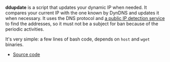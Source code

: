 **ddupdate** is a script that updates your dynamic IP when needed.  It compares your current IP with the one known by DynDNS and updates it when necessary.  It uses the DNS protocol and [a public IP detection service](http://checkip.dyndns.org:8245/) to find the addresses, so it must not be a subject for ban because of the periodic activities.

It's very simple: a few lines of bash code, depends on `host` and `wget` binaries.

  * [Source code](http://umonkey-tools.googlecode.com/hg/bin/ddupdate)